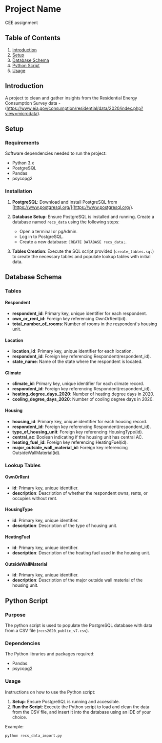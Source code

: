 # Project Name

CEE assignment

## Table of Contents

1. [Introduction](#introduction)
2. [Setup](#setup)
3. [Database Schema](#database-schema)
4. [Python Script](#python-script)
5. [Usage](#usage)

## Introduction

A project to clean and gather insights from the Residential Energy Consumption Survey data - (https://www.eia.gov/consumption/residential/data/2020/index.php?view=microdata).

## Setup

### Requirements

Software dependencies needed to run the project:
- Python 3.x
- PostgreSQL
- Pandas
- psycopg2

### Installation

1. **PostgreSQL**: Download and install PostgreSQL from [https://www.postgresql.org/](https://www.postgresql.org/).

2. **Database Setup**: Ensure PostgreSQL is installed and running. Create a database named `recs_data` using the following steps:
   - Open a terminal or pgAdmin.
   - Log in to PostgreSQL.
   - Create a new database: `CREATE DATABASE recs_data;`.

3. **Tables Creation**: Execute the SQL script provided (`create_tables.sql`) to create the necessary tables and populate lookup tables with initial data.

## Database Schema

### Tables

#### Respondent
- **respondent_id**: Primary key, unique identifier for each respondent.
- **own_or_rent_id**: Foreign key referencing OwnOrRent(id).
- **total_number_of_rooms**: Number of rooms in the respondent's housing unit.

#### Location
- **location_id**: Primary key, unique identifier for each location.
- **respondent_id**: Foreign key referencing Respondent(respondent_id).
- **state_name**: Name of the state where the respondent is located.

#### Climate
- **climate_id**: Primary key, unique identifier for each climate record.
- **respondent_id**: Foreign key referencing Respondent(respondent_id).
- **heating_degree_days_2020**: Number of heating degree days in 2020.
- **cooling_degree_days_2020**: Number of cooling degree days in 2020.

#### Housing
- **housing_id**: Primary key, unique identifier for each housing record.
- **respondent_id**: Foreign key referencing Respondent(respondent_id).
- **type_of_housing_unit**: Foreign key referencing HousingType(id).
- **central_ac**: Boolean indicating if the housing unit has central AC.
- **heating_fuel_id**: Foreign key referencing HeatingFuel(id).
- **major_outside_wall_material_id**: Foreign key referencing OutsideWallMaterial(id).

### Lookup Tables

#### OwnOrRent
- **id**: Primary key, unique identifier.
- **description**: Description of whether the respondent owns, rents, or occupies without rent.

#### HousingType
- **id**: Primary key, unique identifier.
- **description**: Description of the type of housing unit.

#### HeatingFuel
- **id**: Primary key, unique identifier.
- **description**: Description of the heating fuel used in the housing unit.

#### OutsideWallMaterial
- **id**: Primary key, unique identifier.
- **description**: Description of the major outside wall material of the housing unit.

## Python Script

### Purpose

The python script is used to populate the PostgreSQL database with data from a CSV file (`recs2020_public_v7.csv`).

### Dependencies

The Python libraries and packages required:
- Pandas
- psycopg2

### Usage

Instructions on how to use the Python script:
1. **Setup**: Ensure PostgreSQL is running and accessible.
2. **Run the Script**: Execute the Python script to load and clean the data from the CSV file, and insert it into the database using an IDE of your choice.

Example:
```bash
python recs_data_import.py
